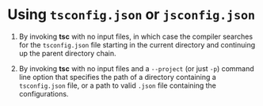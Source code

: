 # Using `tsconfig.json` or `jsconfig.json`

1. By invoking **tsc** with no input files, in which case the compiler searches for the `tsconfig.json` file starting in the current directory and continuing up the parent directory chain.

2. By invoking **tsc** with no input files and a `--project` (or just `-p`) command line option that specifies the path of a directory containing a `tsconfig.json` file, or a path to valid `.json` file containing the configurations.
